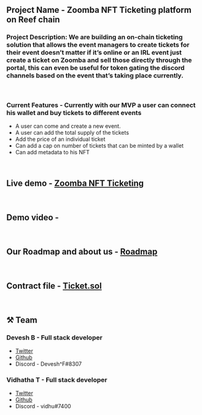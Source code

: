 ## Project Name - Zoomba NFT Ticketing platform on Reef chain

### Project Description: We are building an on-chain ticketing solution that allows the event managers to create tickets for their event doesn’t matter if it’s online or an IRL event just create a ticket on Zoomba and sell those directly through the portal, this can even be useful for token gating the discord channels based on the event that’s taking place currently.

<br />

### Current Features - Currently with our MVP a user can connect his wallet and buy tickets to different events
- A user can come and create a new event.
- A user can add the total supply of the tickets
- Add the price of an individual ticket
- Can add a cap on number of tickets that can be minted by a wallet
- Can add metadata to his NFT

<br />

## Live demo - [Zoomba NFT Ticketing](https://reef-nft-ticketing.netlify.app/)

<br />

## Demo video - 

<br />

## Our Roadmap and about us - [Roadmap](https://deveshb.notion.site/NFT-ticketing-platform-e47230e7343742d49956c7fd424c822f)

<br />

## Contract file - [Ticket.sol](https://github.com/Deveshb15/reef-nft-ticketing/blob/main/src/contracts/Ticket.sol)

<br />

## ⚒️ Team

### Devesh B  - Full stack developer

- [Twitter](https://twitter.com/Deveshb15)
- [Github](https://github.com/Deveshb15)
- Discord - Devesh^F#8307

### Vidhatha T - Full stack developer

- [Twitter](https://twitter.com/tvidhatha)
- [Github](https://github.com/vidhathat)
- Discord - vidhu#7400